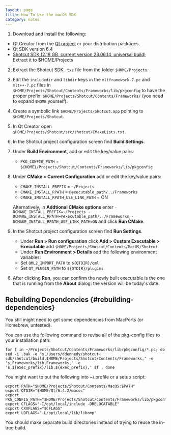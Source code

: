 ```yaml
---
layout: page
title: How To Use the macOS SDK
category: notes
---
```


1. Download and install the following:
  - Qt Creator from the [Qt project](https://www.qt.io/download-open-source/) or your distribution packages.
  - Qt SDK version 6.4
  - [Shotcut SDK (2.18 GB, current version 23.06.14, universal build)](https://s3.amazonaws.com/builds.us.meltytech/shotcut/shotcut-macos-sdk-230614.txz)  
    Extract it to $HOME/Projects

2. Extract the Shotcut SDK `.txz` file from the folder `$HOME/Projects`.
2. Edit the `includedir` and `libdir` keys in the `mltframework-7.pc` and `mlt++-7.pc` files in `$HOME/Projects/Shotcut/Contents/Frameworks/lib/pkgconfig` to have the proper prefix: `$HOME/Projects/Shotcut/Contents/Frameworks/` (you need to expand `$HOME` yourself).
3. Create a symbolic link `$HOME/Projects/Shotcut.app` pointing to `$HOME/Projects/Shotcut`.
3. In Qt Creator open `$HOME/Projects/Shotcut/src/shotcut/CMakeLists.txt`.
4. In the Shotcut project configuration screen find **Build Settings**.
4. Under **Build Environment**, add or edit the key/value pairs:
   - `PKG_CONFIG_PATH` = `${HOME}/Projects/Shotcut/Contents/Frameworks/lib/pkgconfig`
4. Under **CMake &gt; Current Configuration** add or edit the key/value pairs:
   - `CMAKE_INSTALL_PREFIX` = `~/Projects`
   - `CMAKE_INSTALL_RPATH` = `@executable_path/../Frameworks`
   - `CMAKE_INSTALL_RPATH_USE_LINK_PATH` = ON

   Alternatively, in **Addtional CMake options** enter `-DCMAKE_INSTALL_PREFIX=~/Projects -DCMAKE_INSTALL_RPATH=@executable_path/../Frameworks -DCMAKE_INSTALL_RPATH_USE_LINK_PATH=ON` and click **Run CMake**.

5. In the Shotcut project configuration screen find **Run Settings**.  
   - Under **Run &gt; Run configuration** click **Add &gt; Custom Executable &gt; Executable** add `$HOME/Projects/Shotcut/Contents/MacOS/Shotcut`
   - Under **Run Environment &gt; Details** add the following environment variables:
   - Set `QML2_IMPORT_PATH` to `${QTDIR}/qml`
   - Set `QT_PLUGIN_PATH` to `${QTDIR}/plugins`

<!--
     - Set `MLT_DATA` to `${HOME}/Projects/Shotcut/src/mlt/src/modules`
     - Set `MLT_PRESETS_PATH` to `${HOME}/Projects/Shotcut/src/mlt/presets`
     - Set `MLT_PROFILES_PATH` to `${HOME}/Projects/Shotcut/src/mlt/profiles`
     - Set `MLT_REPOSITORY` to `${HOME}/Projects/Shotcut/src/mlt/src/modules`
-->

6. After clicking **Run**, you can confirm the newly built executable is the one
   that is running from the **About** dialog: the version will be today's date.


Rebuilding Dependencies {#rebuilding-dependencies}
-----------------------

You still might need to get some dependencies from MacPorts (or Homebrew, untested).

You can use the following command to revise all of the pkg-config files to
your installation path:

`for f in ~/Projects/Shotcut/Contents/Frameworks/lib/pkgconfig/*.pc; do sed -i .bak -e "s,/Users/ddennedy/shotcut-sdk/shotcut/build,$HOME/Projects/Shotcut/Contents/Frameworks," -e 's,Frameworks/lib,Frameworks,' -e 's,${exec_prefix}/lib,${exec_prefix},' $f ; done`

You might want to put the following into ~/.profile or a setup script:

```
export PATH="$HOME/Projects/Shotcut/Contents/MacOS:$PATH"
export QTDIR="$HOME/Qt/6.4.2/macos"
export PKG_CONFIG_PATH="$HOME/Projects/Shotcut/Contents/Frameworks/lib/pkgconfig"
export CFLAGS="-I/opt/local/include -DRELOCATABLE"
export CXXFLAGS="$CFLAGS"
export LDFLAGS="-L/opt/local/lib/libomp"
```

You should make separate build directories instead of trying to reuse the
in-tree build.
